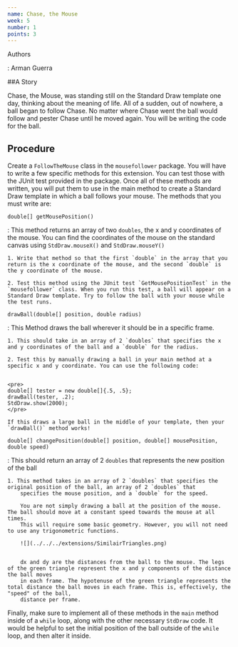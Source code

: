 ```yaml
---
name: Chase, the Mouse
week: 5
number: 1
points: 3
---
```


Authors

: Arman Guerra

##A Story

Chase, the Mouse, was standing still on the Standard Draw template one day, thinking about the meaning of 
life. All of a sudden, out of nowhere, a ball began to follow Chase. No matter where Chase went the ball would follow and pester Chase until he moved again. 
You will be writing the code for the ball.

## Procedure

Create a `FollowTheMouse` class in the `mousefollower` package. You will have to write a few specific methods for this extension. 
You can test those with the JUnit test provided in the package.
Once all of these methods are written, you will put them to use in 
the main method to create a Standard Draw template in which a ball follows your mouse. The methods that you must write are:

`double[] getMousePosition()`

: This method returns an array of two `doubles`, the x and y coordinates of the mouse. You can find the coordinates 
	of the mouse on the standard canvas using `StdDraw.mouseX()` and `StdDraw.mouseY()`
   
	1. Write that method so that the first `double` in the array that you return is the x coordinate of the mouse, and the second `double` is the y coordinate of the mouse. 
       
	2. Test this method using the JUnit test `GetMousePositionTest` in the `mousefollower` class. When you run this test, a ball will appear on a Standard Draw template. Try to follow the ball with your mouse while the test runs.

`drawBall(double[] position, double radius)` 

: This Method draws the ball wherever it should be in a specific frame. 
	 
	1. This should take in an array of 2 `doubles` that specifies the x and y coordinates of the ball and a `double` for the radius.
	
	2. Test this by manually drawing a ball in your main method at a specific x and y coordinate. You can use the following code:

	
	<pre>
	double[] tester = new double[]{.5, .5};
	drawBall(tester, .2);
	StdDraw.show(2000);
	</pre>

	If this draws a large ball in the middle of your template, then your `drawBall()` method works!


`double[] changePosition(double[] position, double[] mousePosition, double speed)` 

: This should return an array of 2 `doubles` that represents the new position of the ball

	1. This method takes in an array of 2 `doubles` that specifies the original position of the ball, an array of 2 `doubles` that 
		specifies the mouse position, and a `double` for the speed. 

		You are not simply drawing a ball at the position of the mouse. The ball should move at a constant speed towards the mouse at all times.
		This will require some basic geometry. However, you will not need to use any trigonometric functions. 
 		
		![](../../../extensions/SimilairTriangles.png)
		
		
		dx and dy are the distances from the ball to the mouse. The legs of the green triangle represent the x and y components of the distance the ball moves
		in each frame. The hypotenuse of the green triangle represents the total distance the ball moves in each frame. This is, effectively, the "speed" of the ball,
		distance per frame. 
 
Finally, make sure to implement all of these methods in the `main` method inside of a `while` loop, along with the other 
necessary `StdDraw` code. It would be helpful to set the initial position of the ball outside of the `while` loop, and then alter it inside.